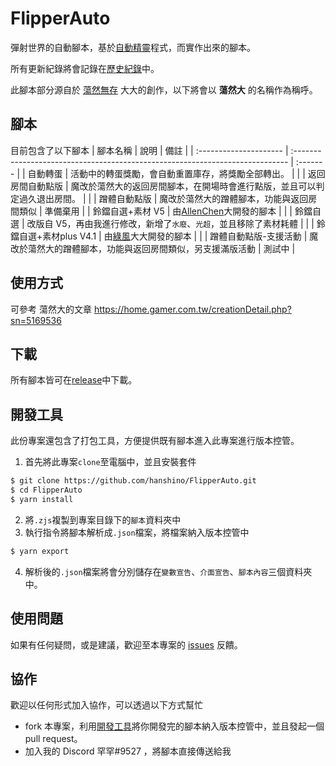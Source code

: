 # FlipperAuto

彈射世界的自動腳本，基於[自動精靈](http://zdjl.org/)程式，而實作出來的腳本。

所有更新紀錄將會記錄在[歷史紀錄](CHANGELOG.md)中。

此腳本部分源自於 [蕩然無存](https://home.gamer.com.tw/homeindex.php?owner=visual800307)
大大的創作，以下將會以 **蕩然大** 的名稱作為稱呼。

## 腳本

目前包含了以下腳本
| 腳本名稱               | 說明                                                                          | 備註     |
| :--------------------- | :---------------------------------------------------------------------------- | :------- |
| 自動轉蛋               | 活動中的轉蛋獎勵，會自動重置庫存，將獎勵全部轉出。                            |          |
| 返回房間自動點版       | 魔改於蕩然大的返回房間腳本，在開場時會進行點版，並且可以判定過久退出房間。    |          |
| 蹭體自動點版           | 魔改於蕩然大的蹭體腳本，功能與返回房間類似                                    | 準備棄用 |
| 鈴鐺自選+素材 V5       | 由[AllenChen](https://home.gamer.com.tw/home.php?owner=GH5654412)大開發的腳本 |          |
| 鈴鐺自選               | 改版自 V5，再由我進行修改，新增了`水廢`、`光超`，並且移除了素材耗體           |          |
| 鈴鐺自選+素材plus V4.1 | 由[綠風](https://home.gamer.com.tw/home.php?owner=GreenwindTX)大大開發的腳本  |          |
| 蹭體自動點版-支援活動  | 魔改於蕩然大的蹭體腳本，功能與返回房間類似，另支援滿版活動                    | 測試中   |

## 使用方式

可參考 蕩然大的文章
https://home.gamer.com.tw/creationDetail.php?sn=5169536

## 下載

所有腳本皆可在[release](https://github.com/hanshino/FlipperAuto/releases)中下載。

## 開發工具

此份專案還包含了打包工具，方便提供既有腳本進入此專案進行版本控管。

1. 首先將此專案`clone`至電腦中，並且安裝套件

```bash
$ git clone https://github.com/hanshino/FlipperAuto.git
$ cd FlipperAuto
$ yarn install
```

2. 將`.zjs`複製到專案目錄下的`腳本`資料夾中
3. 執行指令將腳本解析成`.json`檔案，將檔案納入版本控管中

```bash
$ yarn export
```

4. 解析後的`.json`檔案將會分別儲存在`變數宣告`、`介面宣告`、`腳本內容`三個資料夾中。

## 使用問題

如果有任何疑問，或是建議，歡迎至本專案的 [issues](https://github.com/hanshino/FlipperAuto/issues) 反饋。

## 協作

歡迎以任何形式加入協作，可以透過以下方式幫忙

- fork 本專案，利用[開發工具](#開發工具)將你開發完的腳本納入版本控管中，並且發起一個 pull request。
- 加入我的 Discord 罕罕#9527 ，將腳本直接傳送給我
